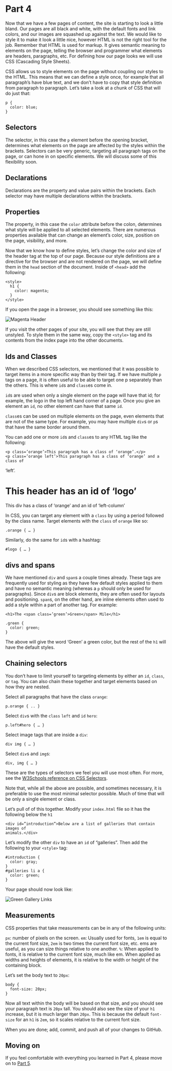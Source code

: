 # Part 4

Now that we have a few pages of content, the site is starting to look a little
bland. Our pages are all black and white, with the default fonts and link
colors, and our images are squashed up against the text. We would like to style
it to make it look a little nice, however HTML is not the right tool for the
job. Remember that HTML is used for markup. It gives semantic meaning to
elements on the page, telling the browser and programmer what elements are
headers, paragraphs, etc. For defining how our page looks we will use CSS
(Cascading Style Sheets).

CSS allows us to style elements on the page without coupling our styles to the
HTML. This means that we can define a style once, for example that all
paragraph’s have blue text, and we don’t have to copy that style definition from
paragraph to paragraph. Let’s take a look at a chunk of CSS that will do just
that:

    p {
      color: blue;
    }

## Selectors

The selector, in this case the `p` element before the opening bracket,
determines what elements on the page are affected by the styles within the
brackets. Selectors can be very generic, targeting all paragraph tags on the
page, or can hone in on specific elements. We will discuss some of this
flexibility soon.

## Declarations

Declarations are the property and value pairs within the brackets. Each selector
may have multiple declarations within the brackets.

## Properties

The property, in this case the `color` attribute before the colon, determines
what style will be applied to all selected elements. There are numerous
properties available that can change an element’s color, size, position on the
page, visibility, and more.

Now that we know how to define styles, let’s change the color and size of the
header tag at the top of our page. Because our style definitions are a directive
for the browser and are not rendered on the page, we will define them in the
`head` section of the document. Inside of `<head>` add the following:

    <style>
      h1 {
        color: magenta;
      }
    </style>

If you open the page in a browser, you should see something like this:

![Magenta Header][magenta_header]

If you visit the other pages of your site, you will see that they are still
unstyled. To style them in the same way, copy the `<style>` tag and its contents
from the index page into the other documents.

## Ids and Classes

When we described CSS selectors, we mentioned that it was possible to target
items in a more specific way than by their tag. If we have multiple `p` tags on
a page, it is often useful to be able to target one p separately than the
others. This is where `id`s and `class`es come in.

`id`s are used when only a single element on the page will have that id; for
example, the logo in the top left hand corner of a page. Once you give an
element an `id`, no other element can have that same `id`.

`class`es can be used on multiple elements on the page, even elements that are not
of the same type. For example, you may have multiple `div`s or `p`s that have the
same border around them.

You can add one or more `id`s and `class`es to any HTML tag like the following:

    <p class=’orange’>This paragraph has a class of ‘orange’.</p>
    <p class=’orange left’>This paragraph has a class of ‘orange’ and a class of
  ‘left’.</p>
    <h1 id=’logo’>This header has an id of ‘logo’</h1>
    <div class=’orange’ id=’left-column’>
  This div has a class of ‘orange’ and an id of ‘left-column’
  </div>

In CSS, you can target any element with a `class` by using a period followed by
the class name. Target elements with the `class` of `orange` like so:

    .orange { … }

Similarly, do the same for `id`s with a hashtag:

    #logo { … }

## divs and spans

We have mentioned `div` and `span`s a couple times already. These tags are
frequently used for styling as they have few default styles applied to them and
have no semantic meaning (whereas a `p` should only be used for paragraphs). Since
`div`s are block elements, they are often used for layouts and positioning.
`span`s, on the other hand, are inline elements often used to add a style within a
part of another tag. For example:

    <h1>The <span class=’green’>Green</span> Mile</h1>

    .green {
      color: green;
    }

The above will give the word ‘Green’ a green color, but the rest of the `h1` will
have the default styles.

## Chaining selectors

You don’t have to limit yourself to targeting elements by either an `id`,
`class`, or `tag`. You can also chain these together and target elements based on
how they are nested.

Select all paragraphs that have the class `orange`:

    p.orange { .. }

Select `div`s with the `class` `left` and `id` `hero`:

    p.left#hero { … }

Select image tags that are inside a `div`:

    div img { … }

Select `div`s and `img`s:

    div, img { … }

These are the types of selectors we feel you will use most often. For more, see
the [W3Schools reference on CSS Selectors][w3schools_css_selectors].

Note that, while all the above are possible, and sometimes necessary, it is
preferable to use the most minimal selector possible. Much of time that will be
only a single element or class.

Let’s pull of of this together. Modify your `index.html` file so it has the
following below the `h1`

    <div id=”introduction”>Below are a list of galleries that contain images of
    animals.</div>

Let’s modify the other `div` to have an `id` of “galleries”. Then add the following
to your `<style>` tag:

    #introduction {
      color: gray;
    }
    #galleries li a {
      color: green;
    }

Your page should now look like:

![Green Gallery Links][green_gallery_links]

## Measurements

CSS properties that take measurements can be in any of the following units:

`px`: number of pixels on the screen.
`em`: Usually used for fonts, `1em` is equal to the current font size, `2em` is two
times the current font size, etc. ems are useful, as you can size things
relative to one another.
`%`: When applied to fonts, it is relative to the current font size, much like em.
When applied as widths and heights of elements, it is relative to the width or
height of the containing block.

Let’s set the body text to `20px`:

    body {
      font-size: 20px;
    }

Now all text within the body will be based on that size, and you should see your
paragraph text is `20px` tall. You should also see the size of your `h1` increase,
but it is much larger than `20px`. This is because the default `font-size` for an
`h1` is `2em`, so it scales relative to the current font size.

When you are done; add, commit, and push all of your changes to GitHub.

## Moving on

If you feel comfortable with everything you learned in Part 4, please move on to
[Part 5][part_5].

[magenta_header]: images/magenta_header.png
[w3schools_css_selectors]: http://www.w3schools.com/cssref/css_selectors.asp
[green_gallery_links]: images/green_gallery_links.png
[part_5]: part_5.md
